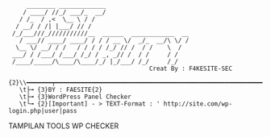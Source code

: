          ________ _____________                       
        / ____/ //_/ ___/_  __/                       
       / /_  / ,<  \__ \ / /                          
      / __/ / /| |___/ // /                           
     /_/___///_///////////__  ______  ____________  __
       / ___// ____/ ____/ / / / __ \/  _/_  __/\ \/ /
      \__ \/ __/ / /   / / / / /_/ // /  / /    \  / 
     ___/ / /___/ /___/ /_/ / _, _// /  / /     / /  
     /____/_____/\____/\____/_/ |_/___/ /_/     /_/   
                                           Creat By : F4KESITE-SEC                                           
       {2}\\━━━━━━━┯━━━━━━━━━━━━━━━━━━━━━━━━━━━━━━━━━━━━━━━━━━━━━━━━━━━━━━━━━━━━/
       \t├╼ {3}BY : FAESITE{2}
       \t├╼ {3}WordPress Panel Checker
       \t└╼ {2}[Important] - > TEXT-Format : ' http://site.com/wp-login.php|user|pass 


TAMPILAN TOOLS WP CHECKER 

